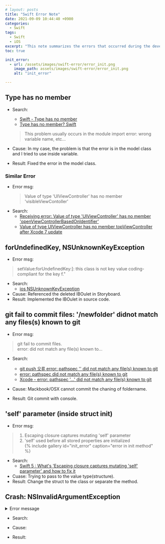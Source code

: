 ```yaml
---
# layout: posts
title: "Swift Error Note"
date: 2021-09-09 10:44:40 +0900
categories:
  - Swift
tags:
  - Swift
  - iOS
excerpt: "This note summarizes the errors that occurred during the development of Swift."
toc: true

init_error:
  - url: /assets/images/swift-error/error_init.png
    image_path: assets/images/swift-error/error_init.png
    alt: "init_error"

---
```


## Type has no member
- Search:
    - [Swift - Type has no member](https://stackoverflow.com/questions/37355179/swift-type-has-no-member)
    - [Type has no member? Swift](https://developer.apple.com/forums/thread/655666)

  > This problem usually occurs in the module import error: wrong variable name, etc... 

- Cause: In my case, the problem is that the error is in the model class and I tried to use inside variable.
    
- Result: Fixed the error in the model class.


### Similar Error
- Error msg: 
  > Value of type 'UIViewController' has no member 'visibleViewContoller'
- Search:
  - [Receiving error: Value of type 'UIViewController' has no member 'openViewControllerBasedOnIdentifier'](https://stackoverflow.com/questions/46039287/receiving-error-value-of-type-uiviewcontroller-has-no-member-openviewcontrol)
  - [Value of type UIViewController has no member topViewController after Xcode 7 update](https://stackoverflow.com/questions/32815337/value-of-type-uiviewcontroller-has-no-member-topviewcontroller-after-xcode-7-upd)



## forUndefinedKey, NSUnknownKeyException
- Error msg:
> setValue:forUndefinedKey:]: this class is not key value coding-compliant for the key f."

- Search:
  - [ios NSUnknownKeyException](https://m.blog.naver.com/akj61300/220063207476)
- Cause: Referenced the deleted IBOulet in Storyboard.
- Result: Implemented the IBOulet in source code.

## git fail to commit files: '/newfolder' didnot match any files(s) known to git
- Error msg:
> git fail to commit files.   
> error: did not match any file(s) known to...

- Search:
	- [git push 오류 error: pathspec '' did not match any file(s) known to git](https://rrecoder.tistory.com/88)
	- [error: pathspec did not match any file(s) known to git](https://fomaios.tistory.com/entry/해결법-error-pathspec-did-not-match-any-files-known-to-git?category=857760)
	- [Xcode - error: pathspec '...' did not match any file(s) known to git
](https://stackoverflow.com/questions/27325747/xcode-error-pathspec-did-not-match-any-files-known-to-git)

- Cause: Mackbook/OSX cannot commit the chaning of foldername.
- Result: Git commit with console.

## 'self' parameter (inside struct init)
- Error msg: 
> 1. Escaping closure captures mutating 'self' parameter   
> 2. 'self' used before all stored properties are initialized   
{% include gallery id="init_error" caption="error in init method" %}

- Search: 
	- [Swift 5 : What's 'Escaping closure captures mutating 'self' parameter' and how to fix it
](https://stackoverflow.com/questions/58327013/swift-5-whats-escaping-closure-captures-mutating-self-parameter-and-how-t)
- Cuase: Trying to pass to the value type(structure).
- Result: Change the struct to the class or separate the method.


## Crash: NSInvalidArgumentException
<details>
  <summary>Error message</summary>
{% highlight bash %}
  2021-08-05 21:55:52.203428+0900 SmokingArea[8667:1145459] *** Terminating app due to uncaught exception 'NSInvalidArgumentException', reason: 'Invalid Region <center:+37.29994550, +126.89833000 span:+189.78684392, +130.01675267>'   
*** First throw call stack:   
(   
	0   CoreFoundation                      0x00007fff2041daf2 __exceptionPreprocess + 242   
	1   libobjc.A.dylib                     0x00007fff20177e78 objc_exception_throw + 48   
	2   CoreFoundation                      0x00007fff2041d793 -[NSException init] + 0   
	3   MapKit                              0x00007fff2f6efcc8 -[MKMapView setRegion:animated:] + 687   
	4   SmokingArea                         0x0000000108c66fa8 $s11SmokingArea14ViewControllerC15mapScaleStepperyySo9UIStepperCF + 1256   
	5   SmokingArea                         0x0000000108c67034 $s11SmokingArea14ViewControllerC15mapScaleStepperyySo9UIStepperCFTo + 68    
	6   UIKitCore                           0x00007fff2467b62e -[UIApplication sendAction:to:from:forEvent:] + 83    
	7   UIKitCore                           0x00007fff23fa496c -[UIControl sendAction:to:forEvent:] + 223    
	8   UIKitCore                           0x00007fff23fa4c8f -[UIControl     _sendActionsForEvents:withEvent:] + 332   
	9   UIKitCore                           0x00007fff24a68f0a -[UIStepperHorizontalVisualElement _updateCount:] + 367   
	10  UIKitCore                           0x00007fff24a68be0 -[UIStepperHorizontalVisualElement endTrackingWithTouch:withEvent:] + 33   
	11  UIKitCore                           0x00007fff23fd0750 -[UIStepper endTrackingWithTouch:withEvent:] + 95   
	12  UIKitCore                           0x00007fff23fa3549 -[UIControl touchesEnded:withEvent:] + 453   
	13  UIKitCore                           0x00007fff246b7d6a -[UIWindow _sendTouchesForEvent:] + 1287   
	14  UIKitCore                           0x00007fff246b9be3 -[UIWindow sendEvent:] + 4774   
	15  UIKitCore                           0x00007fff246938f6 -[UIApplication sendEvent:] + 633   
	16  UIKitCore                           0x00007fff2472439c __processEventQueue + 13895   
	17  UIKitCore                           0x00007fff2471ad0f __eventFetcherSourceCallback + 104   
	18  CoreFoundation                      0x00007fff2038c37a __CFRUNLOOP_IS_CALLING_OUT_TO_A_SOURCE0_PERFORM_FUNCTION__ + 17   
	19  CoreFoundation                      0x00007fff2038c272 __CFRunLoopDoSource0 + 180   
	20  CoreFoundation                      0x00007fff2038b754 __CFRunLoopDoSources0 + 248   
	21  CoreFoundation                      0x00007fff20385f1f __CFRunLoopRun + 878   
	22  CoreFoundation                      0x00007fff203856c6 CFRunLoopRunSpecific + 567   
	23  GraphicsServices                    0x00007fff2b76adb3 GSEventRunModal + 139   
	24  UIKitCore                           0x00007fff24675187 -[UIApplication _run] + 912   
	25  UIKitCore                           0x00007fff2467a038 UIApplicationMain + 101   
	26  libswiftUIKit.dylib                 0x00007fff541545f2 $s5UIKit17UIApplicationMainys5Int32VAD_SpySpys4Int8VGGSgSSSgAJtF + 98   
	27  SmokingArea                         0x0000000108c6c62a $sSo21UIApplicationDelegateP5UIKitE4mainyyFZ + 122   
	28  SmokingArea                         0x0000000108c6c59e $s11SmokingArea11AppDelegateC5$mainyyFZ + 46   
	29  SmokingArea                         0x0000000108c6c679 main + 41   
	30  libdyld.dylib                       0x00007fff20256409 start + 1   
	31  ???                                 0x0000000000000001 0x0 + 1   
)   
libc++abi.dylib: terminating with uncaught exception of type NSException   
*** Terminating app due to uncaught exception 'NSInvalidArgumentException', reason: 'Invalid Region <center:+37.29994550, +126.89833000 span:+189.78684392, +130.01675267>'   
terminating with uncaught exception of type NSException    
CoreSimulator 732.18.0.2 - Device: iPhone 12 Pro Max (C3DAD0D5-84C9-4EA4-8E41-76B189B5C107) - Runtime: iOS 14.2 (18B79) - DeviceType: iPhone 12 Pro Max    
{% endhighlight %}
</details>

- Search:

- Cause:
- Result: